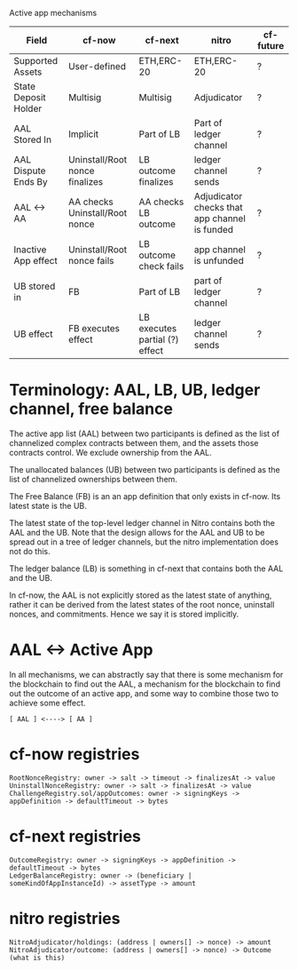 Active app mechanisms

|        Field         |             cf-now             |            cf-next             |                     nitro                     | cf-future |
| -------------------- | ------------------------------ | ------------------------------ | --------------------------------------------- | --------- |
| Supported Assets     | User-defined                   | ETH,ERC-20                     | ETH,ERC-20                                    | ?         |
| State Deposit Holder | Multisig                       | Multisig                       | Adjudicator                                   | ?         |
| AAL Stored In        | Implicit                       | Part of LB                     | Part of ledger channel                        | ?         |
| AAL Dispute Ends By  | Uninstall/Root nonce finalizes | LB outcome finalizes           | ledger channel sends                          | ?         |
| AAL <-> AA           | AA checks Uninstall/Root nonce | AA checks LB outcome           | Adjudicator checks that app channel is funded | ?         |
| Inactive App effect  | Uninstall/Root nonce fails     | LB outcome check fails         | app channel is unfunded                       | ?         |
| UB stored in         | FB                             | Part of LB                     | part of ledger channel                        | ?         |
| UB effect            | FB executes effect             | LB executes partial (?) effect | ledger channel sends                          | ?         |

# Terminology: AAL, LB, UB, ledger channel, free balance

The active app list (AAL) between two participants is defined as the list of channelized complex contracts between them, and the assets those contracts control. We exclude ownership from the AAL.

The unallocated balances (UB) between two participants is defined as the list of channelized ownerships between them.

The Free Balance (FB) is an an app definition that only exists in cf-now. Its latest state is the UB.

The latest state of the top-level ledger channel in Nitro contains both the AAL and the UB. Note that the design allows for the AAL and UB to be spread out in a tree of ledger channels, but the nitro implementation does not do this.

The ledger balance (LB) is something in cf-next that contains both the AAL and the UB.

In cf-now, the AAL is not explicitly stored as the latest state of anything, rather it can be derived from the latest states of the root nonce, uninstall nonces, and commitments. Hence we say it is stored implicitly.

# AAL <-> Active App

In all mechanisms, we can abstractly say that there is some mechanism for the blockchain to find out the AAL, a mechanism for the blockchain to find out the outcome of an active app, and some way to combine those two to achieve some effect.

```
[ AAL ] <----> [ AA ]
```

# cf-now registries

```
RootNonceRegistry: owner -> salt -> timeout -> finalizesAt -> value
UninstallNonceRegistry: owner -> salt -> finalizesAt -> value
ChallengeRegistry.sol/appOutcomes: owner -> signingKeys -> appDefinition -> defaultTimeout -> bytes
```

# cf-next registries

```
OutcomeRegistry: owner -> signingKeys -> appDefinition -> defaultTimeout -> bytes
LedgerBalanceRegistry: owner -> (beneficiary | someKindOfAppInstanceId) -> assetType -> amount
```

# nitro registries

```
NitroAdjudicator/holdings: (address | owners[] -> nonce) -> amount
NitroAdjudicator/outcome: (address | owners[] -> nonce) -> Outcome (what is this)
```
